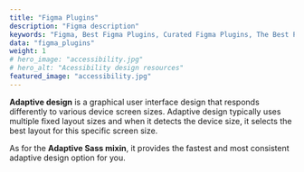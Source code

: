 ```yaml
---
title: "Figma Plugins"
description: "Figma description"
keywords: "Figma, Best Figma Plugins, Curated Figma Plugins, The Best Plugins for Figma"
data: "figma_plugins"
weight: 1
# hero_image: "accessibility.jpg"
# hero_alt: "Acessibility design resources"
featured_image: "accessibility.jpg"
---
```


**Adaptive design** is a graphical user interface design that responds differently to various device screen sizes. Adaptive design typically uses multiple fixed layout sizes and when it detects the device size, it selects the best layout for this specific screen size.

As for the **Adaptive Sass mixin**, it provides the fastest and most consistent adaptive design option for you.